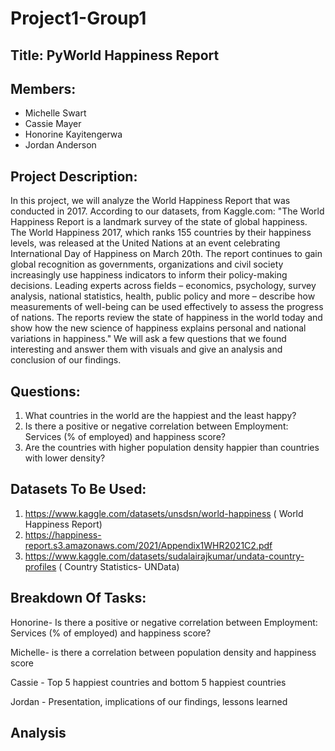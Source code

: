 # Project1-Group1

## Title: PyWorld Happiness Report

## Members:
- Michelle Swart
- Cassie Mayer
- Honorine Kayitengerwa
- Jordan Anderson

## Project Description:
In this project, we will analyze the World Happiness Report that was conducted in 2017. According to our datasets, from Kaggle.com: "The World Happiness Report is a landmark survey of the state of global happiness. The World Happiness 2017, which ranks 155 countries by their happiness levels, was released at the United Nations at an event celebrating International Day of Happiness on March 20th. The report continues to gain global recognition as governments, organizations and civil society increasingly use happiness indicators to inform their policy-making decisions. Leading experts across fields – economics, psychology, survey analysis, national statistics, health, public policy and more – describe how measurements of well-being can be used effectively to assess the progress of nations. The reports review the state of happiness in the world today and show how the new science of happiness explains personal and national variations in happiness."
We will ask a few questions that we found interesting and answer them with visuals and give an analysis and conclusion of our findings.


## Questions:
1. What countries in the world are the happiest and the least happy?
2. Is there a positive or negative correlation between Employment: Services (% of employed) and happiness score?
3. Are the countries with higher population density happier than countries with lower density?

## Datasets To Be Used: 
1. https://www.kaggle.com/datasets/unsdsn/world-happiness  ( World Happiness Report)
2. https://happiness-report.s3.amazonaws.com/2021/Appendix1WHR2021C2.pdf
3. https://www.kaggle.com/datasets/sudalairajkumar/undata-country-profiles ( Country Statistics- UNData)

## Breakdown Of Tasks:
 Honorine- Is there a positive or negative correlation between Employment: Services (% of employed) and happiness score?

Michelle- is there a correlation between population density and happiness score

Cassie - Top 5 happiest countries and bottom 5 happiest countries

Jordan - Presentation, implications of our findings, lessons learned


## Analysis

